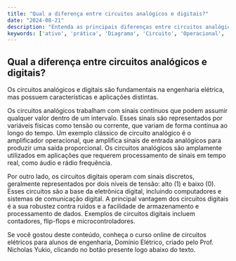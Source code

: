 ```yaml
---
title: "Qual a diferença entre circuitos analógicos e digitais?"
date: "2024-08-21"
description: "Entenda as principais diferenças entre circuitos analógicos e digitais no contexto de engenharia elétrica."
keywords: ['ativo', 'prática', 'Diagrama', 'Circuito', 'Operacional', 'Frequência', 'Digital']
---
```


## Qual a diferença entre circuitos analógicos e digitais?

Os circuitos analógicos e digitais são fundamentais na engenharia elétrica, mas possuem características e aplicações distintas. 

Os circuitos analógicos trabalham com sinais contínuos que podem assumir qualquer valor dentro de um intervalo. Esses sinais são representados por variáveis físicas como tensão ou corrente, que variam de forma contínua ao longo do tempo. Um exemplo clássico de circuito analógico é o amplificador operacional, que amplifica sinais de entrada analógicos para produzir uma saída proporcional. Os circuitos analógicos são amplamente utilizados em aplicações que requerem processamento de sinais em tempo real, como áudio e rádio frequência.

Por outro lado, os circuitos digitais operam com sinais discretos, geralmente representados por dois níveis de tensão: alto (1) e baixo (0). Esses circuitos são a base da eletrônica digital, incluindo computadores e sistemas de comunicação digital. A principal vantagem dos circuitos digitais é a sua robustez contra ruídos e a facilidade de armazenamento e processamento de dados. Exemplos de circuitos digitais incluem contadores, flip-flops e microcontroladores.

Se você gostou deste conteúdo, conheça o curso online de circuitos elétricos para alunos de engenharia, Domínio Elétrico, criado pelo Prof. Nicholas Yukio, clicando no botão presente logo abaixo do texto.